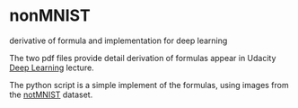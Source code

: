 # nonMNIST
derivative of formula and implementation for deep learning
 

The two pdf files provide detail derivation of formulas appear in Udacity [Deep Learning](https://www.udacity.com/course/deep-learning--ud730) lecture.

The python script is a simple implement of the formulas, using images from the [notMNIST](http://yaroslavvb.blogspot.com/2011/09/notmnist-dataset.html) dataset.


